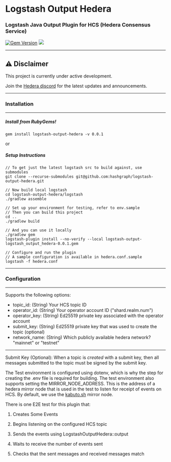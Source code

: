 # Logstash Output Hedera

### Logstash Java Output Plugin for HCS (Hedera Consensus Service)

[![Gem Version](https://badge.fury.io/rb/logstash-output-hedera.svg)](https://badge.fury.io/rb/logstash-output-hedera)
![](https://ruby-gem-downloads-badge.herokuapp.com/logstash-output-hedera/0.0.1)
___
## ⚠️ Disclaimer

This project is currently under active development. 

Join the [Hedera discord](https://hedera.com/discord) for the latest updates and announcements.

____
### Installation
___

##### Install from RubyGems!

`gem install logstash-output-hedera -v 0.0.1`

or

##### Setup Instructions

```
// To get just the latest logstash src to build against, use submodules
git clone --recurse-submodules git@github.com:hashgraph/logstash-output-hedera.git

// Now build local logstash
cd logstash-output-hedera/logstash
./gradlew assemble

// Set up your environment for testing, refer to env.sample
// Then you can build this project
cd ..
./gradlew build

// And you can use it locally
./gradlew gem
logstash-plugin install --no-verify --local logstash-output-logstash_output_hedera-0.0.1.gem

// Configure and run the plugin
// A sample configuration is available in hedera.conf.sample
logstash -f hedera.conf
```
___
### Configuration
___

Supports the following options:

- topic_id: (String) Your HCS topic ID
- operator_id: (String) Your operator account ID ("shard.realm.num")
- operator_key: (String) Ed25519 private key associated with the operator account
- submit_key: (String) Ed25519 private key that was used to create the topic (optional)
- network_name: (String) Which publicly available hedera network? "mainnet" or "testnet"
___

Submit Key (Optional): When a topic is _created_ with a submit key, then all messages submitted to the topic must be signed by the submit key. 

The Test environment is configured using dotenv, which is why the step for creating the .env file is required for building. The test environment also supports setting the MIRROR_NODE_ADDRESS. This is the address of a hedera mirror node that is used in the test to listen for receipt of events on HCS. By default, we use the [kabuto.sh](https://docs.kabuto.sh) mirror node. 

There is one E2E test for this plugin that:

1) Creates Some Events

2) Begins listening on the configured HCS topic

3) Sends the events using LogstashOutputHedera::output

4) Waits to receive the number of events sent

5) Checks that the sent messages and received messages match